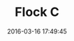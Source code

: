---
draft: true
layout: lab-single.hbs
title: Flock C
date: 2016-03-16 17:49:45
description: Flock with rotating figure, testing drawings with depth and WebGL renderer.
imgName: flock-b
tags:
  - dataset-cmh
  - dataset-ingeominas
---